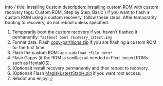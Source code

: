 Info {
  title: Installing Custom
  description: Installing custom ROM with custom recovery
  tags: Custom ROM, Step by Step, Basic
}
<note>If you want to flash a custom ROM using a custom recovery, follow these steps:</note>
<important>After temporarily booting to recovery, do not reboot unless specified.</important>
1. Temporarily boot the custom recovery if you haven't flashed it permanently:
```fastboot boot recovery_latest.img```
3. Format data.
<important>Flash [copy-partitions.zip](https://github.com/PrintHelloPeople/fogos_recovery/releases/download/Latest/copy-partitions-20220613-signed.zip) if you are flashing a custom ROM for the first time</important>
3. Flash the custom ROM:
```adb sideload *File here*```
4. Flash Gapps (if the ROM is vanilla; not needed in Pixel-based ROMs such as HentaiOS).
5. (Optional) Install recovery permanently and then reboot to recovery.
6. (Optional) Flash [MagiskLatestStable.zip](https://github.com/PrintHelloPeople/fogos_recovery/releases/download/Latest/MagiskLatestStable.zip) if you want root access.
7. Reboot and enjoy! ;)
